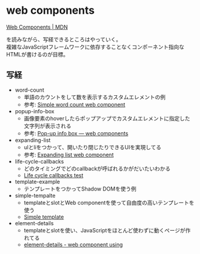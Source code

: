# web components

[Web Components | MDN](https://developer.mozilla.org/ja/docs/Web/Web_Components)

を読みながら、写経できるところはやっていく。  
複雑なJavaScriptフレームワークに依存することなくコンポーネント指向なHTMLが書けるのが目標。

## 写経
* word-count
    * 単語のカウントをして数を表示するカスタムエレメントの例
    * 参考: [Simple word count web component](https://mdn.github.io/web-components-examples/word-count-web-component/)
* popup-info-box
    * 画像要素のhoverしたらポップアップでカスタムエレメントに指定した文字列が表示される
    * 参考: [Pop-up info box — web components](https://mdn.github.io/web-components-examples/popup-info-box-web-component/)
* expanding-list
    * ulとliをつかって、開いたり閉じたりできるUIを実現してる
    * 参考: [Expanding list web component](https://mdn.github.io/web-components-examples/expanding-list-web-component/)
* life-cycle-callbacks
    * どのタイミングでどのcallbackが呼ばれるかがだいたいわかる
    * [Life cycle callbacks test](https://mdn.github.io/web-components-examples/life-cycle-callbacks/)
* template-example
    * テンプレートをつかってShadow DOMを使う例
* simple-tempalte
    * templateとslotとWeb componentを使って自由度の高いテンプレートを使う
    * [Simple template](https://mdn.github.io/web-components-examples/simple-template/)
* element-details
    * templateとslotを使い、JavaScriptをほとんど使わずに動くページが作れてる
    * [element-details - web component using <template> and <slot>](https://mdn.github.io/web-components-examples/element-details/)
